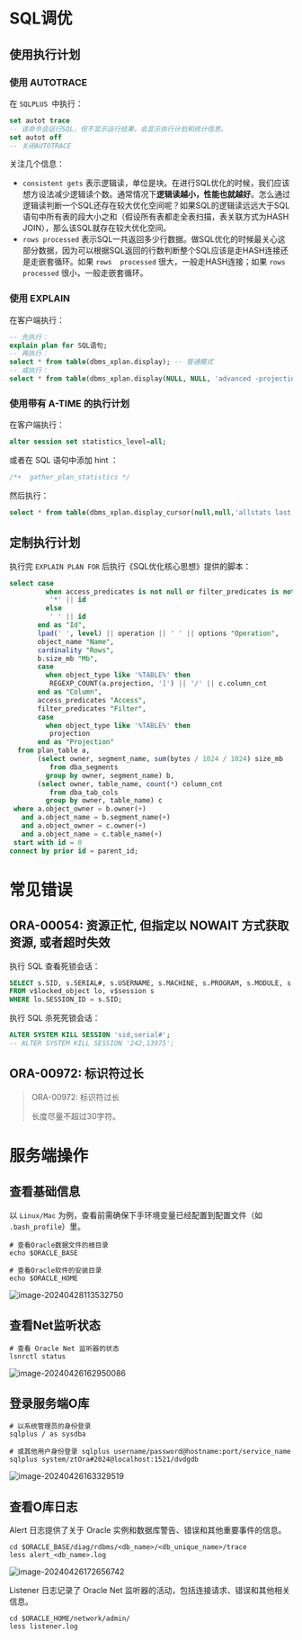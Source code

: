 # SQL调优

## 使用执行计划

### 使用 AUTOTRACE

在 `SQLPLUS `中执行：

```sql
set autot trace 
-- 该命令会运行SQL，但不显示运行结果，会显示执行计划和统计信息。
set autot off
-- 关闭AUTOTRACE
```

关注几个信息：

- `consistent gets` 表示逻辑读，单位是块。在进行SQL优化的时候，我们应该想方设法减少逻辑读个数。通常情况下**逻辑读越小，性能也就越好**。怎么通过逻辑读判断一个SQL还存在较大优化空间呢？如果SQL的逻辑读远远大于SQL语句中所有表的段大小之和（假设所有表都走全表扫描，表关联方式为HASH JOIN），那么该SQL就存在较大优化空间。
- `rows processed` 表示SQL一共返回多少行数据。做SQL优化的时候最关心这部分数据，因为可以根据SQL返回的行数判断整个SQL应该是走HASH连接还是走嵌套循环。如果 `rows  processed` 很大，一般走HASH连接；如果 `rows processed` 很小，一般走嵌套循环。

### 使用 EXPLAIN

在客户端执行：

```sql
-- 先执行：
explain plan for SQL语句;
-- 再执行：
select * from table(dbms_xplan.display); -- 普通模式
-- 或执行：
select * from table(dbms_xplan.display(NULL, NULL, 'advanced -projection')); -- 高级模式
```

### 使用带有 A-TIME 的执行计划

在客户端执行：

```sql
alter session set statistics_level=all;
```

或者在 SQL 语句中添加 hint ：

```sql
/*+  gather_plan_statistics */
```

然后执行：

```SQL
select * from table(dbms_xplan.display_cursor(null,null,'allstats last'));
```

## 定制执行计划

执行完 `EXPLAIN PLAN FOR` 后执行《SQL优化核心思想》提供的脚本：

```SQL
select case
         when access_predicates is not null or filter_predicates is not null then
          '*' || id
         else
          ' ' || id
       end as "Id",
       lpad(' ', level) || operation || ' ' || options "Operation",
       object_name "Name",
       cardinality "Rows",
       b.size_mb "Mb",
       case
         when object_type like '%TABLE%' then
          REGEXP_COUNT(a.projection, ']') || '/' || c.column_cnt
       end as "Column",
       access_predicates "Access",
       filter_predicates "Filter",
       case
         when object_type like '%TABLE%' then
          projection
       end as "Projection"
  from plan_table a,
       (select owner, segment_name, sum(bytes / 1024 / 1024) size_mb
          from dba_segments
         group by owner, segment_name) b,
       (select owner, table_name, count(*) column_cnt
          from dba_tab_cols
         group by owner, table_name) c
 where a.object_owner = b.owner(+)
   and a.object_name = b.segment_name(+)
   and a.object_owner = c.owner(+)
   and a.object_name = c.table_name(+)
 start with id = 0
connect by prior id = parent_id;
```



# 常见错误

## ORA-00054: 资源正忙, 但指定以 NOWAIT 方式获取资源, 或者超时失效

执行 SQL 查看死锁会话：

```sql
SELECT s.SID, s.SERIAL#, s.USERNAME, s.MACHINE, s.PROGRAM, s.MODULE, s.ACTION
FROM v$locked_object lo, v$session s
WHERE lo.SESSION_ID = s.SID;
```

执行 SQL 杀死死锁会话：

```sql
ALTER SYSTEM KILL SESSION 'sid,serial#';
-- ALTER SYSTEM KILL SESSION '242,13975';
```



## ORA-00972: 标识符过长

> ORA-00972: 标识符过长
>
> 长度尽量不超过30字符。



# 服务端操作

## 查看基础信息

以 `Linux/Mac` 为例，查看前需确保下手环境变量已经配置到配置文件（如 `.bash_profile`）里。

```shell
# 查看Oracle数据文件的根目录
echo $ORACLE_BASE

# 查看Oracle软件的安装目录
echo $ORACLE_HOME
```

![image-20240428113532750](https://cdn.jsdelivr.net/gh/zhengzhenning/imageBeds@main/images/image-20240428113532750.png)

## 查看Net监听状态

```
# 查看 Oracle Net 监听器的状态
lsnrctl status 
```

![image-20240426162950086](https://cdn.jsdelivr.net/gh/zhengzhenning/imageBeds@main/images/image-20240426162950086.png)

## 登录服务端O库

```shell
# 以系统管理员的身份登录
sqlplus / as sysdba

# 或其他用户身份登录 sqlplus username/password@hostname:port/service_name
sqlplus system/ztOra#2024@localhost:1521/dvdgdb
```

![image-20240426163329519](https://cdn.jsdelivr.net/gh/zhengzhenning/imageBeds@main/images/image-20240426163329519.png)

## 查看O库日志

Alert 日志提供了关于 Oracle 实例和数据库警告、错误和其他重要事件的信息。

```shell
cd $ORACLE_BASE/diag/rdbms/<db_name>/<db_unique_name>/trace
less alert_<db_name>.log
```

![image-20240426172656742](https://cdn.jsdelivr.net/gh/zhengzhenning/imageBeds@main/images/image-20240426172656742.png)

Listener 日志记录了 Oracle Net 监听器的活动，包括连接请求、错误和其他相关信息。

```shell
cd $ORACLE_HOME/network/admin/
less listener.log
```

